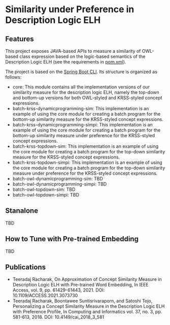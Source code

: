 # Similarity under Preference in Description Logic ELH

## Features
This project exposes JAVA-based APIs to measure a similarity of OWL-based class expression 
based on the logic-based semantics of the Description Logic ELH (see the requirements in [pom.xml](https://github.com/realearn-jaist/sim-preference-elh/blob/main/pom.xml)). 

The project is based on the [Spring Boot CLI](https://docs.spring.io/spring-boot/docs/current/reference/html/cli.html). 
Its structure is organized as follows: 
* core: This module contains all the implementation versions of our similarity measure for the description logic ELH, namely the top-down and bottom-up versions for both OWL-styled and KRSS-styled concept expressions. 
* batch-krss-dynamicprogramming-sim: This implementation is an example of using the core module for creating a batch program for the bottom-up similarity measure for the KRSS-styled concept expressions. 
* batch-krss-dynamicprogramming-simpi: This implementation is an example of using the core module for creating a batch program for the bottom-up similarity measure under preference for the KRSS-styled concept expressions.
* batch-krss-topdown-sim: This implementation is an example of using the core module for creating a batch program for the top-down similarity measure for the KRSS-styled concept expressions. 
* batch-krss-topdown-simpi: This implementation is an example of using the core module for creating a batch program for the top-down similarity measure under preference for the KRSS-styled concept expressions. 
* batch-owl-dynamicprogramming-sim: TBD
* batch-owl-dynamicprogramming-simpi: TBD
* batch-owl-topdown-sim: TBD
* batch-owl-topdown-simpi: TBD

## Stanalone
TBD

## How to Tune with Pre-trained Embedding
TBD

## Publications 

* Teeradaj Racharak, On Approximation of Concept Similarity Measure in Description Logic ELH with Pre-trained Word Embedding, In IEEE Access, vol. 9, pp. 61429-61443, 2021. DOI: 10.1109/ACCESS.2021.3073730
* Teeradaj Racharak, Boontawee Suntisrivaraporn, and Satoshi Tojo, Personalizing a Concept Similarity Measure in the Description Logic ELH with Preference Profile, In Computing and Informatics vol. 37, no. 3, pp. 581-613, 2018. DOI: 10.4149/cai_2018_3_581
